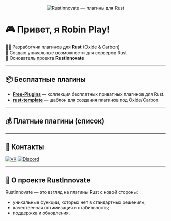 <!-- Баннер -->
<p align="center">
  <img src="banner.png" alt="RustInnovate — плагины для Rust" />
</p>

# 🎮 Привет, я Robin Play!

👨‍💻 Разработчик плагинов для **Rust** (Oxide & Carbon)  
🚀 Создаю уникальные возможности для серверов Rust  
📌 Основатель проекта **RustInnovate**  

---

## 📦 Бесплатные плагины
- [**Free-Plugins**](https://github.com/RobinPlay-2025/Free-Plugins) — коллекция бесплатных приватных плагинов для Rust.
- [**rust-template**](https://github.com/RobinPlay-2025/rust-template) — шаблон для создания плагинов под Oxide/Carbon.

---

## 💰 Платные плагины (список)

---

## 🔗 Контакты
[![VK](https://img.shields.io/badge/VK-4A76A8?style=for-the-badge&logo=vk&logoColor=white)](https://vk.com/robin_play)
[![Discord](https://img.shields.io/badge/Discord-5865F2?style=for-the-badge&logo=discord&logoColor=white)](https://discord.gg/KxjrH9q7v)

---

## 📜 О проекте RustInnovate
RustInnovate — это взгляд на плагины Rust с новой стороны:  
- уникальные функции, которых нет в стандартных решениях;
- качественная оптимизация и стабильность;
- поддержка и обновления.

